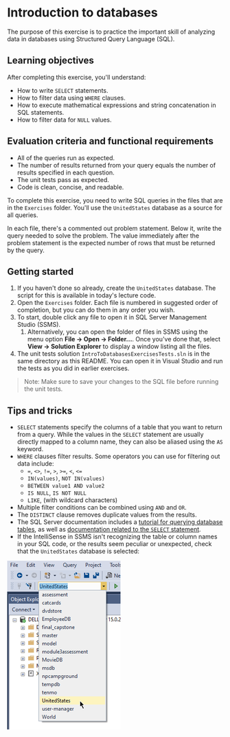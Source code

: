 # Introduction to databases

The purpose of this exercise is to practice the important skill of analyzing data in databases using Structured Query Language (SQL).

## Learning objectives

After completing this exercise, you'll understand:

* How to write `SELECT` statements.
* How to filter data using `WHERE` clauses.
* How to execute mathematical expressions and string concatenation in SQL statements.
* How to filter data for `NULL` values.

## Evaluation criteria and functional requirements

* All of the queries run as expected.
* The number of results returned from your query equals the number of results specified in each question.
* The unit tests pass as expected.
* Code is clean, concise, and readable.

To complete this exercise, you need to write SQL queries in the files that are in the `Exercises` folder. You'll use the `UnitedStates` database as a source for all queries.

In each file, there's a commented out problem statement. Below it, write the query needed to solve the problem. The value immediately after the problem statement is the expected number of rows that must be returned by the query.

## Getting started

1. If you haven't done so already, create the `UnitedStates` database. The script for this is available in today's lecture code.
2. Open the `Exercises` folder. Each file is numbered in suggested order of completion, but you can do them in any order you wish.
3. To start, double click any file to open it in SQL Server Management Studio (SSMS).
   1. Alternatively, you can open the folder of files in SSMS using the menu option **File -> Open -> Folder...**. Once you've done that, select **View -> Solution Explorer** to display a window listing all the files.
4. The unit tests solution `IntroToDatabasesExercisesTests.sln` is in the same directory as this README. You can open it in Visual Studio and run the tests as you did in earlier exercises.

> Note: Make sure to save your changes to the SQL file before running the unit tests.

## Tips and tricks

* `SELECT` statements specify the columns of a table that you want to return from a query. While the values in the `SELECT` statement are usually directly mapped to a column name, they can also be aliased using the `AS` keyword.
* `WHERE` clauses filter results. Some operators you can use for filtering out data include:
    * `=`, `<>`, `!=`, `>`, `>=`, `<`, `<=`
    * `IN(values)`, `NOT IN(values)`
    * `BETWEEN value1 AND value2`
    * `IS NULL`, `IS NOT NULL`
    * `LIKE`, (with wildcard characters)
* Multiple filter conditions can be combined using `AND` and `OR`.
* The `DISTINCT` clause removes duplicate values from the results.
* The SQL Server documentation includes a [tutorial for querying database tables][sql-server-how-to-query], as well as [documentation related to the `SELECT` statement][sql-server-select].
* If the IntelliSense in SSMS isn't recognizing the table or column names in your SQL code, or the results seem peculiar or unexpected, check that the `UnitedStates` database is selected:

![US database selected](./US_database_selected.png)

[sql-server-how-to-query]: https://docs.microsoft.com/en-us/sql/t-sql/lesson-1-creating-database-objects
[sql-server-select]: https://docs.microsoft.com/en-us/sql/t-sql/queries/from-transact-sql
